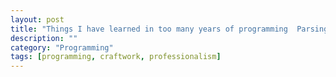 ```yaml
---
layout: post
title: "Things I have learned in too many years of programming  Parsing HTML"
description: ""
category: "Programming"
tags: [programming, craftwork, professionalism]
---
```


